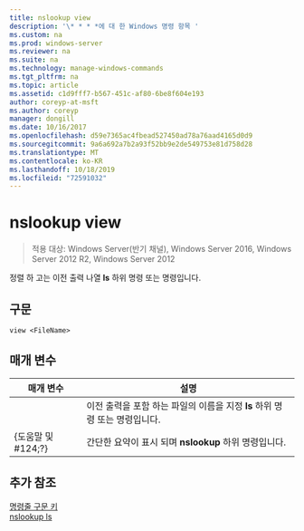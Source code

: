 ```yaml
---
title: nslookup view
description: '\* * * *에 대 한 Windows 명령 항목 '
ms.custom: na
ms.prod: windows-server
ms.reviewer: na
ms.suite: na
ms.technology: manage-windows-commands
ms.tgt_pltfrm: na
ms.topic: article
ms.assetid: c1d9fff7-b567-451c-af80-6be8f604e193
author: coreyp-at-msft
ms.author: coreyp
manager: dongill
ms.date: 10/16/2017
ms.openlocfilehash: d59e7365ac4fbead527450ad78a76aad4165d0d9
ms.sourcegitcommit: 9a6a692a7b2a93f52bb9e2de549753e81d758d28
ms.translationtype: MT
ms.contentlocale: ko-KR
ms.lasthandoff: 10/18/2019
ms.locfileid: "72591032"
---
```

# <a name="nslookup-view"></a>nslookup view

>적용 대상: Windows Server(반기 채널), Windows Server 2016, Windows Server 2012 R2, Windows Server 2012

정렬 하 고는 이전 출력 나열 **ls** 하위 명령 또는 명령입니다.  
## <a name="syntax"></a>구문  
```  
view <FileName>  
```  
## <a name="parameters"></a>매개 변수  

|    매개 변수    |                                            설명                                            |
|-----------------|---------------------------------------------------------------------------------------------------|
|   <FileName>    | 이전 출력을 포함 하는 파일의 이름을 지정 **ls** 하위 명령 또는 명령입니다. |
| {도움말 및 #124;?} |                       간단한 요약이 표시 되며 **nslookup** 하위 명령입니다.                       |

## <a name="additional-references"></a>추가 참조  
[명령줄 구문 키](command-line-syntax-key.md)  
[nslookup ls](nslookup-ls.md)  
